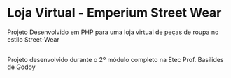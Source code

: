 # Loja Virtual - Emperium Street Wear

Projeto Desenvolvido em PHP para uma loja virtual de peças de roupa no estilo Street-Wear

##

Projeto desenvolvido durante o 2º módulo completo na Etec Prof. Basilides de Godoy
